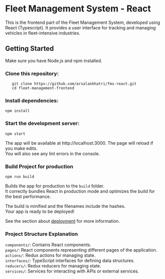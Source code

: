 # Fleet Management System - React

This is the frontend part of the Fleet Management System, developed using React (Typescript). It provides a user interface for tracking and managing vehicles in fleet-intensive industries.

## Getting Started

Make sure you have Node.js and npm installed.

### Clone this repository:
```
   git clone https://github.com/arsalankhatri/fms-react.git
   cd fleet-management-frontend
```
### Install dependencies:

```npm install```

### Start the development server:

```npm start``` 

The app will be available at http://localhost:3000.
The page will reload if you make edits.\
You will also see any lint errors in the console.

### Build Project for production
```npm run build```

Builds the app for production to the `build` folder.\
It correctly bundles React in production mode and optimizes the build for the best performance.

The build is minified and the filenames include the hashes.\
Your app is ready to be deployed!

See the section about [deployment](https://facebook.github.io/create-react-app/docs/deployment) for more information.

### Project Structure Explanation

`components/`: Contains React components.\
`pages/`: React components representing different pages of the application.\
`actions/`: Redux actions for managing state.\
`interfaces/`: TypeScript interfaces for defining data structures.\
`reducers/`: Redux reducers for managing state.\
`services/`: Services for interacting with APIs or external services.
